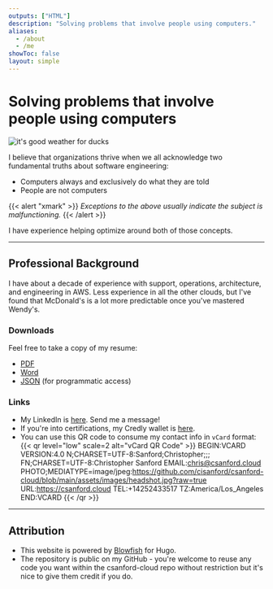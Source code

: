 ```yaml
---
outputs: ["HTML"]
description: "Solving problems that involve people using computers."
aliases:
  - /about
  - /me
showToc: false
layout: simple
---
```


# Solving problems that involve people using computers

![it's good weather for ducks](/images/seattle.png)

I believe that organizations thrive when we all acknowledge two fundamental truths about software engineering:
- Computers always and exclusively do what they are told
- People are not computers

{{< alert "xmark" >}}
*Exceptions to the above usually indicate the subject is malfunctioning.*
{{< /alert >}}

I have experience helping optimize around both of those concepts.

---

## Professional Background

I have about a decade of experience with support, operations, architecture, and engineering in AWS. Less experience in all the other clouds, but I've found that McDonald's is a lot more predictable once you've mastered Wendy's.

### Downloads
Feel free to take a copy of my resume:
- [PDF](/files/Chris_Sanford_Resume_20250331.pdf)
- [Word](/files/Chris_Sanford_Resume_20250331.docx)
- [JSON](/files/Chris_Sanford_Resume_20250331.json) (for programmatic access)

### Links
- My LinkedIn is [here](https://www.linkedin.com/in/csanford31). Send me a message!
- If you're into certifications, my Credly wallet is [here](https://www.credly.com/users/christopher-sanford.d404c872).
- You can use this QR code to consume my contact info in `vCard` format:
{{< qr level="low" scale=2 alt="vCard QR Code" >}}
BEGIN:VCARD
VERSION:4.0
N;CHARSET=UTF-8:Sanford;Christopher;;;
FN;CHARSET=UTF-8:Christopher Sanford
EMAIL:chris@csanford.cloud
PHOTO;MEDIATYPE=image/jpeg:https://github.com/cisanford/csanford-cloud/blob/main/assets/images/headshot.jpg?raw=true
URL:https://csanford.cloud
TEL:+14252433517
TZ:America/Los_Angeles
END:VCARD
{{< /qr >}}

---

## Attribution

- This website is powered by [Blowfish](https://blowfish.page/) for Hugo.
- The repository is public on my GitHub - you're welcome to reuse any code you want within the csanford-cloud repo without restriction but it's nice to give them credit if you do.
